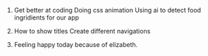 1. Get better at coding
   Doing css animation
   Using ai to detect food ingridients for our app

2. How to show titles
   Create different navigations

3. Feeling happy today because of elizabeth.